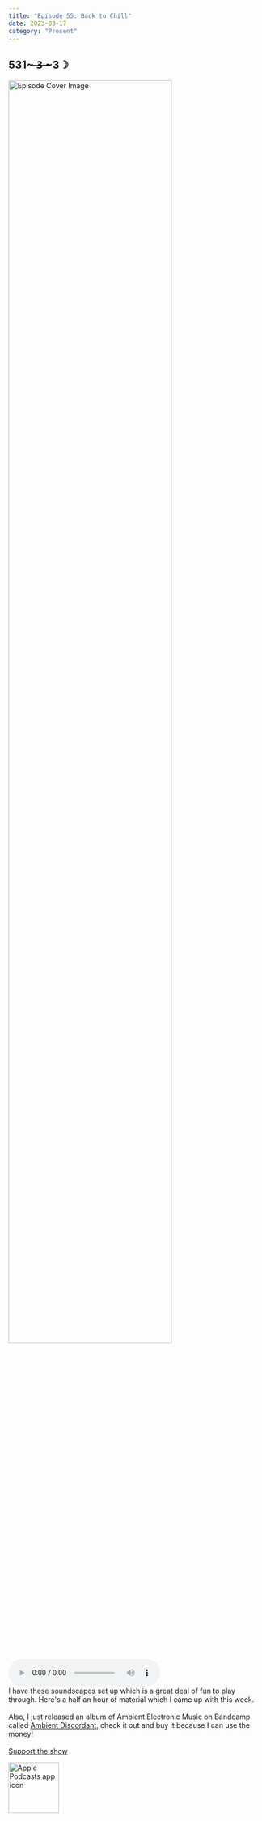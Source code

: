 ```yaml
---
title: "Episode 55: Back to Chill"
date: 2023-03-17
category: "Present"
---
```

## 531~ ̶3̶ ̶~3☽
<img src="https://artwork.captivate.fm/85e670da-ebaf-4f7f-aa17-0b2b9b57f87f/60854458c4d1acdf4e1c2f79c4137142d85d78e379bdafbd69bd34c85f5819ad.jpg" alt="Episode Cover Image" width=80%/>
<audio controls>
  <source src="https://podcasts.captivate.fm/media/789e9852-71dd-403d-9db8-b79387e6ecc6/12456414-episode-55-back-to-chill.mp3" type="audio/mpeg">
  Your browser does not support the audio element.
</audio>

<div>I have these soundscapes set up which is a great deal of fun to play through. Here&apos;s a half an hour of material which I came up with this week. <br/><br/>Also, I just released an album of Ambient Electronic Music on Bandcamp called <a href='https://n8k99.bandcamp.com/album/ambiant-discordant'>Ambient Discordant</a>, check it out and buy it because I can use the money! <br/><br/></div><a rel="payment" href="https://www.paypal.com/donate/?hosted_button_id=WX3GRUK5BHJLS">Support the show</a>

<a href="https://podcasts.apple.com/us/podcast/living-room-music/id1608791560?tscg=30200&itsct=podcast_box_appicon&ls=1&mttnsubad=1608791560" style="display: inline-block;"><img src="https://toolbox.marketingtools.apple.com/api/v2/badges/app-icon-podcasts/standard/en-us" alt="Apple Podcasts app icon" style="width: 100px; height: 100px; vertical-align: middle; object-fit: contain;" /></a>
    